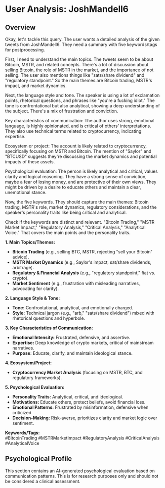 # User Analysis: JoshMandell6

## Overview

<think>
Okay, let's tackle this query. The user wants a detailed analysis of the given tweets from JoshMandell6. They need a summary with five keywords/tags for postprocessing. 

First, I need to understand the main topics. The tweets seem to be about Bitcoin, MSTR, and related concepts. There's a lot of discussion about selling Bitcoin, the role of MSTR in the market, and the importance of not selling. The user also mentions things like "sats/share dividend" and "regulatory standpoint." So the main themes are Bitcoin trading, MSTR's impact, and market dynamics.

Next, the language style and tone. The speaker is using a lot of exclamation points, rhetorical questions, and phrases like "you're a fucking idiot." The tone is confrontational but also analytical, showing a deep understanding of the subject. There's a mix of frustration and conviction.

Key characteristics of communication: The author uses strong, emotional language, is highly opinionated, and is critical of others' interpretations. They also use technical terms related to cryptocurrency, indicating expertise.

Ecosystem or project: The account is likely related to cryptocurrency, specifically focusing on MSTR and Bitcoin. The mention of "Saylor" and "BTCUSD" suggests they're discussing the market dynamics and potential impacts of these assets.

Psychological evaluation: The person is likely analytical and critical, values clarity and logical reasoning. They have a strong sense of conviction, maybe a fear of losing money, and are protective of their own views. They might be driven by a desire to educate others and maintain a clear, unemotional stance.

Now, the five keywords. They should capture the main themes: Bitcoin trading, MSTR's role, market dynamics, regulatory considerations, and the speaker's personality traits like being critical and analytical.

Check if the keywords are distinct and relevant. "Bitcoin Trading," "MSTR Market Impact," "Regulatory Analysis," "Critical Analysis," "Analytical Voice." That covers the main points and the personality traits.
</think>

**1. Main Topics/Themes:**  
- **Bitcoin Trading** (e.g., selling BTC, MSTR, rejecting "sell your Bitcoin" advice).  
- **MSTR Market Dynamics** (e.g., Saylor's impact, sat/share dividends, arbitrage).  
- **Regulatory & Financial Analysis** (e.g., "regulatory standpoint," fiat vs. crypto).  
- **Market Sentiment** (e.g., frustration with misleading narratives, advocating for clarity).  

**2. Language Style & Tone:**  
- **Tone:** Confrontational, analytical, and emotionally charged.  
- **Style:** Technical jargon (e.g., "arb," "sats/share dividend") mixed with rhetorical questions and hyperbole.  

**3. Key Characteristics of Communication:**  
- **Emotional Intensity:** Frustrated, defensive, and assertive.  
- **Expertise:** Deep knowledge of crypto markets, critical of mainstream narratives.  
- **Purpose:** Educate, clarify, and maintain ideological stance.  

**4. Ecosystem/Project:**  
- **Cryptocurrency Market Analysis** (focusing on MSTR, BTC, and regulatory frameworks).  

**5. Psychological Evaluation:**  
- **Personality Traits:** Analytical, critical, and ideological.  
- **Motivations:** Educate others, protect beliefs, avoid financial loss.  
- **Emotional Patterns:** Frustrated by misinformation, defensive when criticized.  
- **Decision-Making:** Risk-averse, prioritizes clarity and market logic over sentiment.  

**Keywords/Tags:**  
#BitcoinTrading #MSTRMarketImpact #RegulatoryAnalysis #CriticalAnalysis #AnalyticalVoice

## Psychological Profile

This section contains an AI-generated psychological evaluation based on communication patterns. This is for research purposes only and should not be considered a clinical assessment.